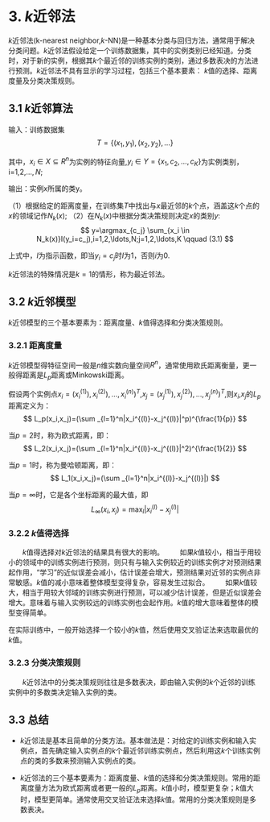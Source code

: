 # 3. $k$近邻法

$k$近邻法(k-nearest neighbor,$k$-NN)是一种基本分类与回归方法，通常用于解决分类问题。$k$近邻法假设给定一个训练数据集，其中的实例类别已经知道。分类时，对于新的实例，根据其$k$个最近邻的训练实例的类别，通过多数表决的方法进行预测。$k$近邻法不具有显示的学习过程，包括三个基本要素：
$k$值的选择、距离度量及分类决策规则。

## 3.1 $k$近邻算法

输入：训练数据集
$$
    T=\{(x_1,y_1),(x_2,y_2), \ldots\}
$$

其中，$x_i \in X \subseteq R^n$为实例的特征向量,$y_i \in Y= \{ x_1,c_2,\ldots,c_K\}$为实例类别，i=1,2,$\ldots,N$;

输出：实例$x$所属的类y。

（1）根据给定的距离度量，在训练集$T$中找出与$x$最近邻的$k$个点，涵盖这$k$个点的$x$的领域记作$N_k(x)$;
（2）在$N_k(x)$中根据分类决策规则决定$x$的类别$y$:
$$
y=\argmax_{c_j} \sum_{x_i \in N_k(x)}I(y_i=c_j),i=1,2,\ldots,N;j=1,2,\ldots,K \qquad (3.1)
$$

上式中，$I$为指示函数，即当$y_i=c_j$时$I$为1，否则$i$为0.

$k$近邻法的特殊情况是$k=1$的情形，称为最近邻法。

## 3.2 $k$近邻模型

$k$近邻模型的三个基本要素为：距离度量、$k$值得选择和分类决策规则。

### 3.2.1 距离度量

$k$近邻模型得特征空间一般是$n$维实数向量空间$R^n$，通常使用欧氏距离衡量，更一般得距离是$L_p$距离或Minkowski距离。

假设两个实例点$x_i=(x_i^{(1)}),x_i^{(2)}),\ldots,x_i^{(n)})^T$,$x_j=(x_j^{(1)}),x_j^{(2)}),\ldots,x_j^{(n)})^T$,则$x_i$,$x_j$的$L_p$距离定义为：
$$
L_p(x_i,x_j)=(\sum _{l=1}^n|x_i^{(l)}-x_j^{(l)}|^p)^{\frac{1}{p}}
$$

当$p =2$时，称为欧式距离，即：
$$
L_2(x_i,x_j)=(\sum _{l=1}^n|x_i^{(l)}-x_j^{(l)}|^2)^{\frac{1}{2}}
$$

当$p =1$时，称为曼哈顿距离，即：
$$
L_1(x_i,x_j)=(\sum _{l=1}^n|x_i^{(l)}-x_j^{(l)}|)
$$

当$p= \infty$时，它是各个坐标距离的最大值，即
$$
L_\infty(x_i,x_j)=\max_l|x_i^{(l)}-x_j^{(l)}|
$$

### 3.2.2 $k$值得选择

&emsp;&emsp;$k$值得选择对$k$近邻法的结果具有很大的影响。
&emsp;&emsp;如果$k$值较小，相当于用较小的领域中的训练实例进行预测，则只有与输入实例较近的训练实例才对预测结果起作用，“学习”的近似误差会减小，估计误差会增大，预测结果对近邻的实例点非常敏感。$k$值的减小意味着整体模型变得复杂，容易发生过拟合。
&emsp;&emsp;如果$k$值较大，相当于用较大邻域的训练实例进行预测，可以减少估计误差，但是近似误差会增大。意味着与输入实例较远的训练实例也会起作用。$k$值的增大意味着整体的模型变得简单。

在实际训练中，一般开始选择一个较小的$k$值，然后使用交叉验证法来选取最优的$k$值。

### 3.2.3 分类决策规则

&emsp;&emsp;$k$近邻法中的分类决策规则往往是多数表决，即由输入实例的$k$个近邻的训练实例中的多数类决定输入实例的类。

## 3.3 总结

* $k$近邻法是基本且简单的分类方法。基本做法是：对给定的训练实例和输入实例点，首先确定输入实例点的$k$个最近邻训练实例点，然后利用这$k$个训练实例点的类的多数来预测输入实例点的类。
  
* $k$近邻法的三个基本要素为：距离度量、$k$值的选择和分类决策规则。常用的距离度量方法为欧式距离或者更一般的$L_p$距离。$k$值小时，模型更复杂；$k$值大时，模型更简单。通常使用交叉验证法来选择$k$值。常用的分类决策规则是多数表决。
